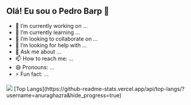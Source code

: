 ## Olá! Eu sou o Pedro Barp 👋

- 🔭 I’m currently working on ...
- 🌱 I’m currently learning ...
- 👯 I’m looking to collaborate on ...
- 🤔 I’m looking for help with ...
- 💬 Ask me about ...
- 📫 How to reach me: ...
- 😄 Pronouns: ...
- ⚡ Fun fact: ...

<div>
 <picture>
  <source
    srcset="https://github-readme-stats.vercel.app/api?username=PedroBarp&show_icons=true&theme=dark"
    media="(prefers-color-scheme: dark)"
  />
  <source
    srcset="https://github-readme-stats.vercel.app/api?username=PedroBarp&show_icons=true"
    media="(prefers-color-scheme: light), (prefers-color-scheme: no-preference)"
  />
  <img src="https://github-readme-stats.vercel.app/api?username=PedroBarp&show_icons=true" />
</picture>
 [Top Langs](https://github-readme-stats.vercel.app/api/top-langs/?username=anuraghazra&hide_progress=true)
</div>
